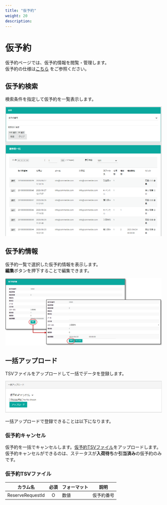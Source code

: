 ```yaml
---
title: "仮予約"
weight: 20
description: 
---
```


# 仮予約
仮予約ページでは、仮予約情報を閲覧・管理します。  
仮予約の仕様は[こちら](../../../reserve-order) をご参照ください。

## 仮予約検索
検索条件を指定して仮予約を一覧表示します。

![検索](search.png)

## 仮予約情報
仮予約一覧で選択した仮予約情報を表示します。  
**編集**ボタンを押下することで編集できます。

![詳細](detail.png)

## 一括アップロード
TSVファイルをアップロードして一括でデータを登録します。

![一括アップロード](bulk-upload.png)

一括アップロードで登録できることは以下になります。

### 仮予約キャンセル
仮予約を一括でキャンセルします。[仮予約TSVファイル](.#仮予約tsvファイル)をアップロードします。  
仮予約キャンセルができるのは、ステータスが**入荷待ち**か**引当済み**の仮予約のみです。

### 仮予約TSVファイル

|     カラム名     | 必須  | フォーマット |    説明    |
| ---------------- | :---: | ------------ | ---------- |
| ReserveRequestId |   O   | 数値         | 仮予約番号 |

